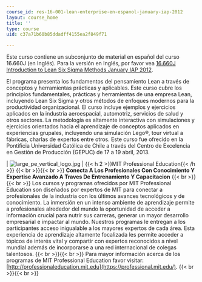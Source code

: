 ```yaml
---
course_id: res-16-001-lean-enterprise-en-espanol-january-iap-2012
layout: course_home
title: ''
type: course
uid: c37a71b60b85ddadff4155ea2f849f71

---
```

Este curso contiene un subconjunto de material en español del curso 16.660J (en Inglés). Para la versión en Inglés, por favor vea [16.660J Introduction to Lean Six Sigma Methods January IAP 2012](/courses/16-660j-introduction-to-lean-six-sigma-methods-january-iap-2012/).

  
El programa presenta los fundamentos del pensamiento Lean a través de conceptos y herramientas prácticas y aplicables. Este curso cubre los principios fundamentales, prácticas y herramientas de una empresa Lean, incluyendo Lean Six Sigma y otros métodos de enfoques modernos para la productividad organizacional. El curso incluye ejemplos y ejercicios aplicados en la industria aeroespacial, automotriz, servicios de salud y otros sectores. La metodología es altamente interactiva con simulaciones y ejercicios orientados hacia el aprendizaje de conceptos aplicados en experiencias grupales, incluyendo una simulación Lego®, tour virtual a fábricas, charlas de expertos entre otros. Este curso fue ofrecido en la Pontificia Universidad Católica de Chile a través del Centro de Excelencia en Gestión de Producción (GEPUC) de 17 a 19 abril, 2013.

| ![large_pe_vertical_logo.jpg](/coursemedia/res-16-001-lean-enterprise-en-espanol-january-iap-2012/0439f4002cd7dac36f526f15aac33340_large_pe_vertical_logo.jpg) | {{< h 2 >}}MIT Professional Education{{< /h >}} {{< br >}}{{< br >}} **Conecta A Los Profesionales Con Conocimiento Y Expertise Avanzado A Traves De Entrenamiento Y Capacitacion** {{< br >}}{{< br >}} Los cursos y programas ofrecidos por MIT Professional Education son diseñados por expertos de MIT para conectar a profesionales de la industria con los últimos avances tecnológicos y de conocimiento. La inmersión en un intenso ambiente de aprendizaje permite a profesionales alrededor del mundo la oportunidad de acceder a información crucial para nutrir sus carreras, generar un mayor desarrollo empresarial e impactar al mundo. Nuestros programas le entregan a los participantes acceso inigualable a los mayores expertos de cada área. Esta experiencia de aprendizaje altamente focalizada les permite acceder a tópicos de interés vital y compartir con expertos reconocidos a nivel mundial además de incorporarse a una red internacional de colegas talentosos. {{< br >}}{{< br >}} Para mayor información acerca de los programas de MIT Professional Education favor visitar: [http://professionaleducation.mit.edu](https://professional.mit.edu/). {{< br >}}{{< br >}}
